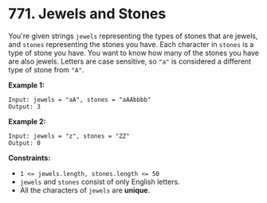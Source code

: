 # 771. Jewels and Stones
You're given strings `jewels` representing the types of stones that are jewels, and `stones` representing the stones you have. Each character in `stones` is a type of stone you have. You want to know how many of the stones you have are also jewels. Letters are case sensitive, so `"a"` is considered a different type of stone from `"A"`.

**Example 1:**
```
Input: jewels = "aA", stones = "aAAbbbb"
Output: 3
```

**Example 2:**
```
Input: jewels = "z", stones = "ZZ"
Output: 0
```

**Constraints:**
- `1 <= jewels.length, stones.length <= 50`
- `jewels` and `stones` consist of only English letters.
- All the characters of `jewels` are **unique**.
